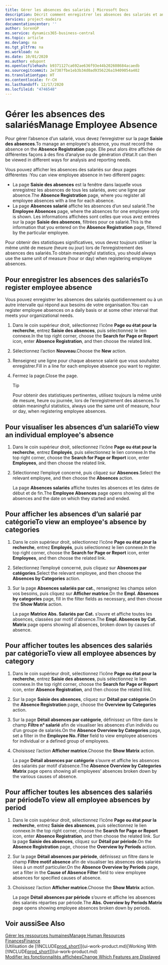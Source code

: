 ```yaml
---
title: Gérer les absences des salariés | Microsoft Docs
description: Décrit comment enregistrer les absences des salariés et analyser les statistiques d’indisponibilité.
services: project-madeira
documentationcenter: ''
author: SorenGP
ms.service: dynamics365-business-central
ms.topic: article
ms.devlang: na
ms.tgt_pltfrm: na
ms.workload: na
ms.date: 10/01/2020
ms.author: edupont
ms.openlocfilehash: b9371127ca692ae636f93e44b202608684acaedb
ms.sourcegitcommit: 2e7307fbe1eb3b34d0ad9356226a19409054a402
ms.translationtype: HT
ms.contentlocale: fr-CH
ms.lasthandoff: 12/17/2020
ms.locfileid: "4746548"
---
```

# <a name="manage-employee-absence"></a><span data-ttu-id="2c312-103">Gérer les absences des salariés</span><span class="sxs-lookup"><span data-stu-id="2c312-103">Manage Employee Absence</span></span>
<span data-ttu-id="2c312-104">Pour gérer l’absence d’un salarié, vous devez l’enregistrer sur la page **Saisie des absences**.</span><span class="sxs-lookup"><span data-stu-id="2c312-104">To manage an employee's absence, you must record the absence on the **Absence Registration** page.</span></span> <span data-ttu-id="2c312-105">Elle peut alors être affichée de différentes façons à des fins d’analyse ou de génération d’état.</span><span class="sxs-lookup"><span data-stu-id="2c312-105">It can then be viewed in different ways for analysis and reporting needs.</span></span>

<span data-ttu-id="2c312-106">Vous pouvez afficher les absences des salariés sur deux pages différentes :</span><span class="sxs-lookup"><span data-stu-id="2c312-106">You can view employee absence in two different pages:</span></span>

* <span data-ttu-id="2c312-107">La page **Saisie des absences** est la fenêtre dans laquelle vous enregistrez les absences de tous les salariés, avec une ligne par absence.</span><span class="sxs-lookup"><span data-stu-id="2c312-107">The **Absence Registration** page, where you register all employee absences with a line for each absence.</span></span>
* <span data-ttu-id="2c312-108">La page **Absences salarié** affiche les absences d’un seul salarié.</span><span class="sxs-lookup"><span data-stu-id="2c312-108">The **Employee Absences** page, where the absences for one employee only is shown.</span></span> <span data-ttu-id="2c312-109">Les informations affichées sont celles que vous avez entrées sur la page **Saisie des absences**, filtrées pour ce salarié.</span><span class="sxs-lookup"><span data-stu-id="2c312-109">This is the information that you entered on the **Absence Registration** page, filtered by the particular employee.</span></span>

<span data-ttu-id="2c312-110">Pour obtenir des statistiques significatives, vous devez toujours utiliser la même unité de mesure (heure ou jour) lors de l’enregistrement des absences des salariés.</span><span class="sxs-lookup"><span data-stu-id="2c312-110">To obtain meaningful statistics, you should always use the same unit of measure (hour or day) when registering employee absences.</span></span>

## <a name="to-register-employee-absence"></a><span data-ttu-id="2c312-111">Pour enregistrer les absences des salariés</span><span class="sxs-lookup"><span data-stu-id="2c312-111">To register employee absence</span></span>
<span data-ttu-id="2c312-112">Vous pouvez enregistrer les absences des salariés quotidiennement ou à un autre intervalle qui répond aux besoins de votre organisation.</span><span class="sxs-lookup"><span data-stu-id="2c312-112">You can register employee absences on a daily basis or at some other interval that meets your organizational needs.</span></span>

1. <span data-ttu-id="2c312-113">Dans le coin supérieur droit, sélectionnez l’icône **Page ou état pour la recherche**, entrez **Saisie des absences**, puis sélectionnez le lien connexe.</span><span class="sxs-lookup"><span data-stu-id="2c312-113">In the top right corner, choose the **Search for Page or Report** icon, enter **Absence Registration**, and then choose the related link.</span></span>
2. <span data-ttu-id="2c312-114">Sélectionnez l’action **Nouveau**.</span><span class="sxs-lookup"><span data-stu-id="2c312-114">Choose the **New** action.</span></span>
3. <span data-ttu-id="2c312-115">Renseignez une ligne pour chaque absence salarié que vous souhaitez enregistrer.</span><span class="sxs-lookup"><span data-stu-id="2c312-115">Fill in a line for each employee absence you want to register.</span></span>
4. <span data-ttu-id="2c312-116">Fermez la page.</span><span class="sxs-lookup"><span data-stu-id="2c312-116">Close the page.</span></span>

    > [!Tip]
    > <span data-ttu-id="2c312-117">Pour obtenir des statistiques pertinentes, utilisez toujours la même unité de mesure, heure ou journée, lors de l’enregistrement des absences.</span><span class="sxs-lookup"><span data-stu-id="2c312-117">To obtain meaningful statistics, always use the same unit of measure, hour or day, when registering employee absences.</span></span>

## <a name="to-view-an-individual-employees-absence"></a><span data-ttu-id="2c312-118">Pour visualiser les absences d’un salarié</span><span class="sxs-lookup"><span data-stu-id="2c312-118">To view an individual employee's absence</span></span>
1. <span data-ttu-id="2c312-119">Dans le coin supérieur droit, sélectionnez l’icône **Page ou état pour la recherche**, entrez **Employés**, puis sélectionnez le lien connexe.</span><span class="sxs-lookup"><span data-stu-id="2c312-119">In the top right corner, choose the **Search for Page or Report** icon, enter **Employees**, and then choose the related link.</span></span>
2. <span data-ttu-id="2c312-120">Sélectionnez l’employé concerné, puis cliquez sur **Absences**.</span><span class="sxs-lookup"><span data-stu-id="2c312-120">Select the relevant employee, and then choose the **Absences** action.</span></span>

    <span data-ttu-id="2c312-121">La page **Absences salariés** affiche toutes les absences et les dates de début et de fin.</span><span class="sxs-lookup"><span data-stu-id="2c312-121">The **Employee Absences** page opens showing all the absences and the date on which they started and ended.</span></span>

## <a name="to-view-an-employees-absence-by-categories"></a><span data-ttu-id="2c312-122">Pour afficher les absences d’un salarié par catégorie</span><span class="sxs-lookup"><span data-stu-id="2c312-122">To view an employee's absence by categories</span></span>
1. <span data-ttu-id="2c312-123">Dans le coin supérieur droit, sélectionnez l’icône **Page ou état pour la recherche**, entrez **Employés**, puis sélectionnez le lien connexe.</span><span class="sxs-lookup"><span data-stu-id="2c312-123">In the top right corner, choose the **Search for Page or Report** icon, enter **Employees**, and then choose the related link.</span></span>
2. <span data-ttu-id="2c312-124">Sélectionnez l’employé concerné, puis cliquez sur **Absences par catégories**.</span><span class="sxs-lookup"><span data-stu-id="2c312-124">Select the relevant employee, and then choose the **Absences by Categories** action.</span></span>
3. <span data-ttu-id="2c312-125">Sur la page **Absences salariés par cat.**, renseignez les champs selon vos besoins, puis cliquez sur **Afficher matrice**.</span><span class="sxs-lookup"><span data-stu-id="2c312-125">On the **Empl. Absences by categories** page, fill in the filter fields as necessary, and then choose the **Show Matrix** action.</span></span>

    <span data-ttu-id="2c312-126">La page **Matrice Abs. Salariés par Cat.** s’ouvre et affiche toutes les absences, classées par motif d’absence.</span><span class="sxs-lookup"><span data-stu-id="2c312-126">The **Empl. Absences by Cat. Matrix** page opens showing all absences, broken down by causes of absence.</span></span>

## <a name="to-view-all-employee-absences-by-category"></a><span data-ttu-id="2c312-127">Pour afficher toutes les absences des salariés par catégorie</span><span class="sxs-lookup"><span data-stu-id="2c312-127">To view all employee absences by category</span></span>
1. <span data-ttu-id="2c312-128">Dans le coin supérieur droit, sélectionnez l’icône **Page ou état pour la recherche**, entrez **Saisie des absences**, puis sélectionnez le lien connexe.</span><span class="sxs-lookup"><span data-stu-id="2c312-128">In the top right corner, choose the **Search for Page or Report** icon, enter **Absence Registration**, and then choose the related link.</span></span>
2. <span data-ttu-id="2c312-129">Sur la page **Saisie des absences**, cliquez sur **Détail par catégorie**.</span><span class="sxs-lookup"><span data-stu-id="2c312-129">On the **Absence Registration** page, choose the **Overview by Categories** action.</span></span>
3. <span data-ttu-id="2c312-130">Sur la page **Détail absences par catégorie**, définissez un filtre dans le champ **Filtre n° salarié** afin de visualiser les absences d’un individu ou d’un groupe de salariés.</span><span class="sxs-lookup"><span data-stu-id="2c312-130">On the **Absence Overview by Categories** page, set a filter in the **Employee No. Filter** field to view employee absences for individual or a defined group of employees.</span></span>
4. <span data-ttu-id="2c312-131">Choisissez l’action **Afficher matrice**.</span><span class="sxs-lookup"><span data-stu-id="2c312-131">Choose the **Show Matrix** action.</span></span>

    <span data-ttu-id="2c312-132">La page **Détail absences par catégorie** s’ouvre et affiche les absences des salariés par motif d’absence.</span><span class="sxs-lookup"><span data-stu-id="2c312-132">The **Absence Overview by Categories Matrix** page opens showing all employees’ absences broken down by the various causes of absence.</span></span>

## <a name="to-view-all-employee-absences-by-period"></a><span data-ttu-id="2c312-133">Pour afficher toutes les absences des salariés par période</span><span class="sxs-lookup"><span data-stu-id="2c312-133">To view all employee absences by period</span></span>
1. <span data-ttu-id="2c312-134">Dans le coin supérieur droit, sélectionnez l’icône **Page ou état pour la recherche**, entrez **Saisie des absences**, puis sélectionnez le lien connexe.</span><span class="sxs-lookup"><span data-stu-id="2c312-134">In the top right corner, choose the **Search for Page or Report** icon, enter **Absence Registration**, and then choose the related link.</span></span>
   <span data-ttu-id="2c312-135">Sur la page **Saisie des absences**, cliquez sur **Détail par période**.</span><span class="sxs-lookup"><span data-stu-id="2c312-135">On the **Absence Registration** page, choose the **Overview by Periods** action.</span></span>
2. <span data-ttu-id="2c312-136">Sur la page **Détail absences par période**, définissez un filtre dans le champ **Filtre motif absence** afin de visualiser les absences des salariés liées à un motif particulier.</span><span class="sxs-lookup"><span data-stu-id="2c312-136">On the **Absence Overview by Periods** page, set a filter in the **Cause of Absence Filter** field to view employee absences for specified causes of absence.</span></span>
3. <span data-ttu-id="2c312-137">Choisissez l’action **Afficher matrice**.</span><span class="sxs-lookup"><span data-stu-id="2c312-137">Choose the **Show Matrix** action.</span></span>

    <span data-ttu-id="2c312-138">La page **Détail absences par période** s’ouvre et affiche les absences des salariés réparties par période.</span><span class="sxs-lookup"><span data-stu-id="2c312-138">The **Abs. Overview by Periods Matrix** page opens showing employee absences broken down by periods.</span></span>

## <a name="see-also"></a><span data-ttu-id="2c312-139">Voir aussi</span><span class="sxs-lookup"><span data-stu-id="2c312-139">See Also</span></span>
[<span data-ttu-id="2c312-140">Gérer les ressources humaines</span><span class="sxs-lookup"><span data-stu-id="2c312-140">Manage Human Resources</span></span>](hr-manage-human-resources.md)  
[<span data-ttu-id="2c312-141">Finances</span><span class="sxs-lookup"><span data-stu-id="2c312-141">Finance</span></span>](finance.md)  
<span data-ttu-id="2c312-142">[Utilisation de [!INCLUDE[prod_short](includes/prod_short.md)]](ui-work-product.md)</span><span class="sxs-lookup"><span data-stu-id="2c312-142">[Working With [!INCLUDE[prod_short](includes/prod_short.md)]](ui-work-product.md)</span></span>  
[<span data-ttu-id="2c312-143">Modifier les fonctionnalités affichées</span><span class="sxs-lookup"><span data-stu-id="2c312-143">Change Which Features are Displayed</span></span>](ui-experiences.md)
